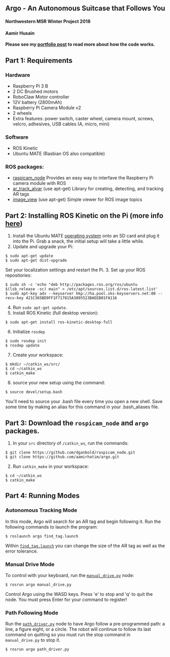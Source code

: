 ## Argo - An Autonomous Suitcase that Follows You
#### Northwestern MSR Winter Project 2018
#### Aamir Husain

**Please see my [portfolio post](http://aamirhatim.com/projects/argo/argo.php) to read more about how the code works.**

## Part 1: Requirements
### Hardware
- Raspberry Pi 3 B
- 2 DC Brushed motors
- RoboClaw Motor controller
- 12V battery (2800mAh)
- Raspberry Pi Camera Module v2
- 2 wheels
- Extra features: power switch, caster wheel, camera mount, screws, velcro, adhesives, USB cables (A, micro, mini)

### Software
- ROS Kinetic
- Ubuntu MATE (Rasbian OS also compatible)

### ROS packages:
- [raspicam_node](https://github.com/dganbold/raspicam_node) Provides an easy way to interfave the Raspberry Pi camera module with ROS
- [ar_track_alvar](http://wiki.ros.org/ar_track_alvar) (use apt-get) Library for creating, detecting, and tracking AR tags
- [image_view](http://wiki.ros.org/image_view) (use apt-get) Simple viewer for ROS image topics

## Part 2: Installing ROS Kinetic on the Pi (more info [here](http://wiki.ros.org/kinetic/Installation/Ubuntu))
1. Install the Ubuntu MATE [operating system](https://ubuntu-mate.org/raspberry-pi/) onto an SD card and plug it into the Pi. Grab a snack, the initial setup will take a little while.
2. Update and upgrade your Pi:
```
$ sudo apt-get update
$ sudo apt-get dist-upgrade
```
Set your localization settings and restart the Pi.
3. Set up your ROS repositories:
```
$ sudo sh -c 'echo "deb http://packages.ros.org/ros/ubuntu $(lsb_release -sc) main" > /etc/apt/sources.list.d/ros-latest.list'
$ sudo apt-key adv --keyserver hkp://ha.pool.sks-keyservers.net:80 --recv-key 421C365BD9FF1F717815A3895523BAEEB01FA116
```
4. Run `sudo apt-get update`.
5. Install ROS Kinetic (full desktop version):
```
$ sudo apt-get install ros-kinetic-desktop-full
```
6. Initialize `rosdep`
```
$ sudo rosdep init
$ rosdep update
```
7. Create your workspace:
```
$ mkdir ~/catkin_ws/src/
$ cd ~/catkin_ws
$ catkin_make
```
8. source your new setup using the command:
```
$ source devel/setup.bash
```
You'll need to source your .bash file every time you open a new shell. Save some time by making an alias for this command in your .bash_aliases file.

## Part 3: Download the `rospicam_node` and `argo` packages.
1. In your `src` directory of `/catkin_ws`, run the commands:
```
$ git clone https://github.com/dganbold/raspicam_node.git
$ git clone https://github.com/aamirhatim/argo.git
```
2. Run `catkin_make` in your workspace:
```
$ cd ~/catkin_ws
$ catkin_make
```

## Part 4: Running Modes
### Autonomous Tracking Mode
In this mode, Argo will search for an AR tag and begin following it. Run the following commands to launch the program:
```
$ roslaunch argo find_tag.launch
```
Within [`find_tag.launch`](launch/find_tag.launch) you can change the size of the AR tag as well as the error tolerance.

### Manual Drive Mode
To control with your keyboard, run the [`manual_drive.py`](/src/manual_drive.py) node:
```
$ rosrun argo manual_drive.py
```
Control Argo using the WASD keys. Press 'e' to stop and 'q' to quit the node. You must press Enter for your command to register!

### Path Following Mode
Run the [`path_driver.py`](/src/path_driver.py) node to have Argo follow a pre-programmed path: a line, a figure eight, or a circle. The robot will continue to follow its last command on quitting so you must run the stop command in `manual_drive.py` to stop it.
```
$ rosrun argo path_driver.py
```
